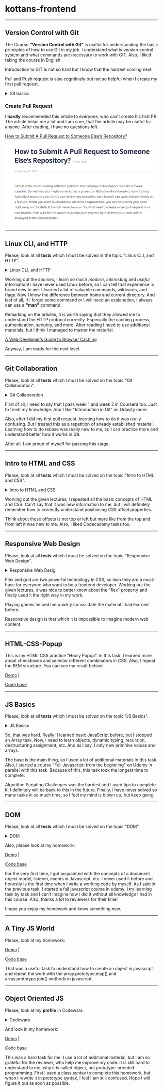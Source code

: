 # kottans-frontend

---

## Version Control with Git

The Course **"Version Control with Git"** is useful for understanding the basic principles of how to use Git in my job. I understand what is version control system and what commands are necessary to work with GIT. Also, I liked taking the course in English.

Introduction to GIT is not so hard but I know that the hardest coming next.

Pull and Push request is also cognitively but not so helpful when I create my first pull request.

<details> 
 <summary>Git basics</summary> 
  
 ![Version Control with Git](Git%20Basics/git-done.png)
 ![Git Introduction](Git%20Basics/git%20intro.png)
 ![Pull and Push](Git%20Basics/pull_push.png) 
  
 </details>

### Create Pull Request

I **hardly** recommended this article to everyone, who can't create his first PR. The article helps me a lot and I am sure, that the article may be useful for anyone. After reading, I have no questions left.

[How to Submit A Pull Request to Someone Else’s Repository?](https://learntocodetogether.com/create-your-first-pull-request/)

![The article](https://github.com/YuliiaDikun/kottans-frontend/blob/main/Git%20Basics/PR.png)

---

## Linux CLI, and HTTP

Please, look at all **tests** which I must be solved in the topic "Linux CLI, and HTTP".

<details> 
 <summary>Linux CLI, and HTTP</summary> 
  
 ![Quiz 1](task_linux_cli/Quiz_number_1.png) 
 ![Quiz 2](task_linux_cli/Quiz_number_2.png) 
 ![Quiz 3](task_linux_cli/Quiz_number_3.png) 
 ![Quiz 4](task_linux_cli/Quiz_number_4.png) 
  
 </details>

Working out the sourses, I learn so much _modern_, _interesting_ and _useful_ information! I have never used Linux before, so I can tell that experience is brand new to me. I learned a lot of valuable commands, wildcards, and flags. Now I know the difference between home and current directory. And last of all, if I forget some command or I will need an explanation, I always can use a **"man"** command.

Remarking on the articles, it is worth saying that they allowed me to understand the HTTP protocol correctly. Especially the caching process, authentication, security, and more. After reading I need to use additional materials, but I think I managed to master the material.

[A Web Developer’s Guide to Browser Caching](https://medium.com/@codebyamir/a-web-developers-guide-to-browser-caching-cc41f3b73e7c)

Anyway, I am ready for the next level.

---

## Git Collaboration

Please, look at all **tests** which I must be solved on the topic "Git Collaboration".

<details> 
 <summary>Git Collaboration</summary> 
  
 ![Basic](task_git_collaboration/learn-git-1.png) 
 ![Pull&Push](task_git_collaboration/learn-git-2.png) 
 ![Week_3](task_git_collaboration/module_3.png) 
 ![Week_4](task_git_collaboration/Module_4.png)
  
 </details>

First of all, I need to say that I pass week 1 and week 2 in Coursera too. Just to fresh my knowledge. And I like "Introduction in Git" on Udasity more.

Also, after I did my first pull request, learning how to do it was really confusing. But I treated this as a repetition of already established material.
Learning how to do rebase was really new to me, so I can practice more and understand better how it works in Git.

After all, I am proud of myself for passing this stage.

---

## Intro to HTML and CSS

Please, look at all **tests** which I must be solved on the topic "Intro to HTML and CSS".

<details> 
 <summary>Intro to HTML and CSS</summary> 
  
 ![week1](task_html_css_intro/week_1.png) 
 ![week2](task_html_css_intro/week_2.png) 
 ![codecadamy](task_html_css_intro/codecadamy.png)  
  
 </details>

Working out the given lectures, I repeated all the basic concepts of HTML and CSS. Can't say that it was new information to me, but I will definitely remember how to correctly understand positioning CSS offset properties.

Think about these offsets is not top or left but more like from the top and from left it was new to me.
Also, I liked Codecadamy tasks too.

---

## Responsive Web Design

Please, look at all **tests** which I must be solved on the topic "Responsive Web Design".

<details> 
 <summary>Responsive Web Desig</summary> 
  
 ![flexbox-froggy](task_responsive_web_design/flexbox_froggy.png) 
 ![grid-garden](task_responsive_web_design/grid-garden.png)  
  
 </details>

Flex and grid are two powerful technology in CSS, so lean they are a must-have for everyone who want to be a frontend developer.
Working out the given lectures, it was nice to better know about the "flex" property and finally used it the right way in my work.

Playing games helped me quickly consolidate the material I had learned before.

Responsive design is that which it is impossible to imagine modern web content.

---

## HTML-CSS-Popup

This is my HTML CSS practice "Hooly Popup". In this task, I learned more about checkboxes and selector different combinators in CSS. Also, I repeat the BEM structure. You can see my result behind.

[Demo](https://yuliiadikun.github.io/Popup/) |

[Code base](https://github.com/YuliiaDikun/Popup)

---

## JS Basics

Please, look at all **tests** which I must be solved on the topic "JS Basics".

<details> 
 <summary>JS Basics</summary> 
  
 ![coursera](task_js_basics/coursera-week-4.png) 
 ![freecodecamp_1](task_js_basics/freecodecamp_1.png)  
 ![freecodecamp_2](task_js_basics/freecodecamp_2.png)
 ![freecodecamp_3](task_js_basics/freecodecamp_3.png)
  
 </details>

So, that was hard. Really! I learned basic JavaScript before, but I stopped an Array task. Now, I need to learn objects, dynamic typing, recursion, destructuring assignment, etc. And as I say, I only new primitive values and arrays.

The base is the main thing, so I used a lot of additional materials in this task. Also, I started a course "Full Javascript: from the beginning" on Udemy in parallel with this task. Because of this, this task took the longest time to complete.

Algorithm Scripting Challenges was the hardest and I used tips to complete it. I definitely will be back to this in the future.
Finally, I have never solved so many tasks in so much time, so I feel my mind is blown up, but keep going.

---

## DOM

Please, look at all **tests** which I must be solved on the topic "DOM".

<details> 
 <summary>DOM</summary> 
  
 ![coursera](task_js_dom/coursera_week-5_DOM.png) 
 ![freecodecamp](task_js_dom/freecodecamp_algorithm_18.png)

 </details>

Also, please look at my homework:

[Demo](https://yuliiadikun.github.io/DOM/) |

[Code base](https://github.com/YuliiaDikun/DOM)

For the very first time, I got acquainted with the concepts of a document object model, listener, events in Javascript, etc. I never used it before and honestly is the first time when I write a working code by myself. As I said in the previous task, I started a full javascript course in udemy. I try learning task by task and I can't imagine how I did it without all knowledge I had in this course. Also, thanks a lot to reviewers for their time!

I hope you enjoy my homework and know something new.

---

## A Tiny JS World

Please, look at my homework:

[Demo](https://yuliiadikun.github.io/a-tiny-JS-world/) |

[Code base](https://github.com/YuliiaDikun/a-tiny-JS-world/blob/master/index.js)

That was a useful task to understand how to create an object in javascript and repeat the work with the array.prototype.map() and array.prototype.join() methods in javascript.

---

## Object Oriented JS

Please, look at my **profile** in Codewars.

<details> 
 <summary>Codewars</summary> 
  
 ![codewars](task_js_oop/codewars-6_kye.png)

 </details>

And look in my homework:

[Demo](https://yuliiadikun.github.io/frontend-nanodegree-arcade-game/) |

[Code base](https://github.com/YuliiaDikun/frontend-nanodegree-arcade-game/blob/master/js/app.js)

This was a hard task for me. I use a lot of additional material, but I am so grateful for the reviewer, who help me improve my code. It is still hard to understand to me, why it is called object, not prototype-oriented programming. First I used a class syntax to complete this homework, but when I rewrite it in prototype syntax, I feel I am still confused.
Hope I will figure it out as soon as possible.
